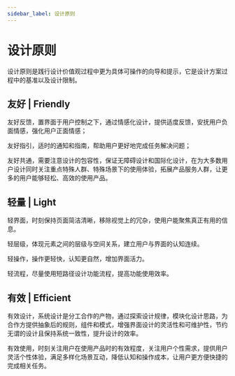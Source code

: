 ```yaml
---
sidebar_label: 设计原则
---
```


# 设计原则

设计原则是践行设计价值观过程中更为具体可操作的向导和提示，它是设计方案过程中的基准以及设计限制。

## 友好 \| Friendly

友好反馈，置界面于用户控制之下，通过情感化设计，提供适度反馈，安抚用户负面情感，强化用户正面情感；

友好指引，适时的通知和指南，帮助用户更好地完成任务解决问题；

友好共通，需要注意设计的包容性，保证无障碍设计和国际化设计，在为大多数用户设计同时关注重点特殊人群、特殊场景下的使用体验，拓展产品服务人群，让更多的用户能够轻松、高效的使用产品。

## 轻量 \| Light

轻界面，时刻保持⻚⾯简洁清晰，移除视觉上的冗杂，使⽤户能聚焦真正有⽤的信息。

轻层级，体现元素之间的层级与空间关系，建立用户与界面的认知连续。

轻操作，操作更轻快，认知更自然，增加界面活力。

轻流程，尽量使用短路径设计功能流程，提高功能使用效率。

## 有效 \| Efficient

有效设计，系统设计是分工合作的产物，通过探索设计规律，模块化设计思路，为合作方提供抽象后的规则，组件和模式，增强界面设计的灵活性和可维护性，节约无谓的设计且保持系统一致性，提升设计的效率。

有效使用，时刻关注用户在使用产品时的有效程度，关注用户个性需求，提供用户灵活个性体验，满足多样化场景互动，降低认知和操作成本，让用户更方便快捷的完成相关任务。
